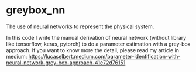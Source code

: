 # greybox_nn
The use of neural networks to represent the physical system.

In this code I write the manual derivation of neural network (without library like tensorflow, keras, pytorch) to do a parameter estimation with a grey-box approach. If you want to know more the detail, please read my article in medium: https://lucaselbert.medium.com/parameter-identification-with-neural-network-grey-box-approach-41e72d76151



